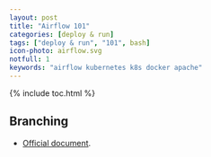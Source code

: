 ```yaml
---
layout: post
title: "Airflow 101"
categories: [deploy & run]
tags: ["deploy & run", "101", bash]
icon-photo: airflow.svg
notfull: 1
keywords: "airflow kubernetes k8s docker apache"
---
```


{% include toc.html %}

## Branching

- [Official document](https://airflow.apache.org/docs/stable/).


